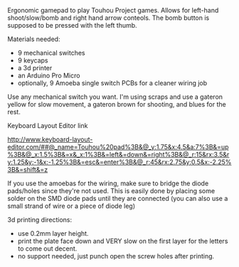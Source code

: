 Ergonomic gamepad to play Touhou Project games. Allows for left-hand shoot/slow/bomb and right hand arrow conteols. The bomb button is supposed to be pressed with the left thumb.

Materials needed:

- 9 mechanical switches
- 9 keycaps
- a 3d printer
- an Arduino Pro Micro
- optionally, 9 Amoeba single switch PCBs for a cleaner wiring job

Use any mechanical switch you want. I'm using scraps and use a gateron yellow for slow movement, a gateron brown for shooting, and blues for the rest.

Keyboard Layout Editor link

http://www.keyboard-layout-editor.com/##@_name=Touhou%20pad%3B&@_y:1.75&x:4.5&a:7%3B&=up%3B&@_x:1.5%3B&=x&_x:1%3B&=left&=down&=right%3B&@_r:15&rx:3.5&ry:1.25&y:-1&x:-1.25%3B&=esc&=enter%3B&@_r:45&rx:2.75&y:0.5&x:-2.25%3B&=shift&=z

If you use the amoebas for the wiring, make sure to bridge the diode pads/holes since they're not used. This is easily done by placing some solder on the SMD diode pads until they are connected (you can also use a small strand of wire or a piece of diode leg)

3d printing directions:
- use 0.2mm layer height.
- print the plate face down and VERY slow on the first layer for the letters to come out decent.
- no support needed, just punch open the screw holes after printing.